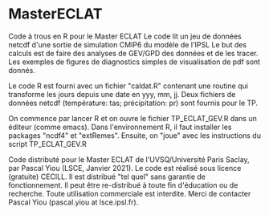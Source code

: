 # MasterECLAT
Code à trous en R pour le Master ECLAT
Le code lit un jeu de données netcdf d'une sortie de simulation CMIP6 du modèle de l'IPSL
Le but des calculs est de faire des analyses de GEV/GPD des données et de les tracer.
Les exemples de figures de diagnostics simples de visualisation de pdf sont donnés.

Le code R est fourni avec un fichier "caldat.R" contenant une routine qui transforme les jours depuis une date en yyy, mm, jj.
Deux fichiers de données netcdf (température: tas; précipitation: pr) sont fournis pour le TP.

On commence par lancer R et on ouvre le fichier TP_ECLAT_GEV.R dans un éditeur (comme emacs).
Dans l'environnement R, il faut installer les packages "ncdf4" et "extRemes". Ensuite, on "joue" avec les instructions du script TP_ECLAT_GEV.R

Code distributé pour le Master ECLAT de l'UVSQ/Université Paris Saclay, par Pascal Yiou (LSCE, Janvier 2021).
Le code est réalisé sous licence (gratuite) CECILL. Il est distribué "tel quel" sans garantie de fonctionnement. Il peut être re-distribué à toute fin d'éducation ou de recherche. Toute utilisation commerciale est interdite. Merci de contacter Pascal Yiou (pascal.yiou at lsce.ipsl.fr).
